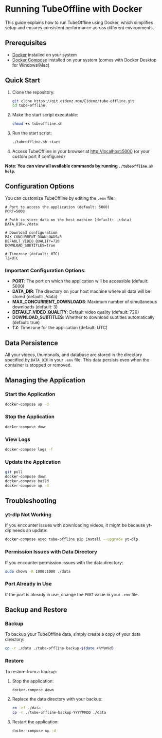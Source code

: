 # Running TubeOffline with Docker

This guide explains how to run TubeOffline using Docker, which simplifies setup and ensures consistent performance across different environments.

## Prerequisites

- [Docker](https://docs.docker.com/get-docker/) installed on your system
- [Docker Compose](https://docs.docker.com/compose/install/) installed on your system (comes with Docker Desktop for Windows/Mac)

## Quick Start

1. Clone the repository:
   ```bash
   git clone https://git.eidenz.moe/Eidenz/tube-offline.git
   cd tube-offline
   ```

2. Make the start script executable:
   ```bash
   chmod +x tubeoffline.sh
   ```

3. Run the start script:
   ```bash
   ./tubeoffline.sh start
   ```

4. Access TubeOffline in your browser at [http://localhost:5000](http://localhost:5000) (or your custom port if configured)

**Note: You can view all available commands by running `./tubeoffline.sh help`.**

## Configuration Options

You can customize TubeOffline by editing the `.env` file:

```
# Port to access the application (default: 5000)
PORT=5000

# Path to store data on the host machine (default: ./data)
DATA_DIR=./data

# Download configuration
MAX_CONCURRENT_DOWNLOADS=3
DEFAULT_VIDEO_QUALITY=720
DOWNLOAD_SUBTITLES=true

# Timezone (default: UTC)
TZ=UTC
```

### Important Configuration Options:

- **PORT**: The port on which the application will be accessible (default: 5000)
- **DATA_DIR**: The directory on your host machine where all data will be stored (default: ./data)
- **MAX_CONCURRENT_DOWNLOADS**: Maximum number of simultaneous downloads (default: 3)
- **DEFAULT_VIDEO_QUALITY**: Default video quality (default: 720)
- **DOWNLOAD_SUBTITLES**: Whether to download subtitles automatically (default: true)
- **TZ**: Timezone for the application (default: UTC)

## Data Persistence

All your videos, thumbnails, and database are stored in the directory specified by `DATA_DIR` in your `.env` file. This data persists even when the container is stopped or removed.

## Managing the Application

### Start the Application

```bash
docker-compose up -d
```

### Stop the Application

```bash
docker-compose down
```

### View Logs

```bash
docker-compose logs -f
```

### Update the Application

```bash
git pull
docker-compose down
docker-compose build
docker-compose up -d
```

## Troubleshooting

### yt-dlp Not Working

If you encounter issues with downloading videos, it might be because yt-dlp needs an update:

```bash
docker-compose exec tube-offline pip install --upgrade yt-dlp
```

### Permission Issues with Data Directory

If you encounter permission issues with the data directory:

```bash
sudo chown -R 1000:1000 ./data
```

### Port Already in Use

If the port is already in use, change the `PORT` value in your `.env` file.

## Backup and Restore

### Backup

To backup your TubeOffline data, simply create a copy of your data directory:

```bash
cp -r ./data ./tube-offline-backup-$(date +%Y%m%d)
```

### Restore

To restore from a backup:

1. Stop the application:
   ```bash
   docker-compose down
   ```

2. Replace the data directory with your backup:
   ```bash
   rm -rf ./data
   cp -r ./tube-offline-backup-YYYYMMDD ./data
   ```

3. Restart the application:
   ```bash
   docker-compose up -d
   ```